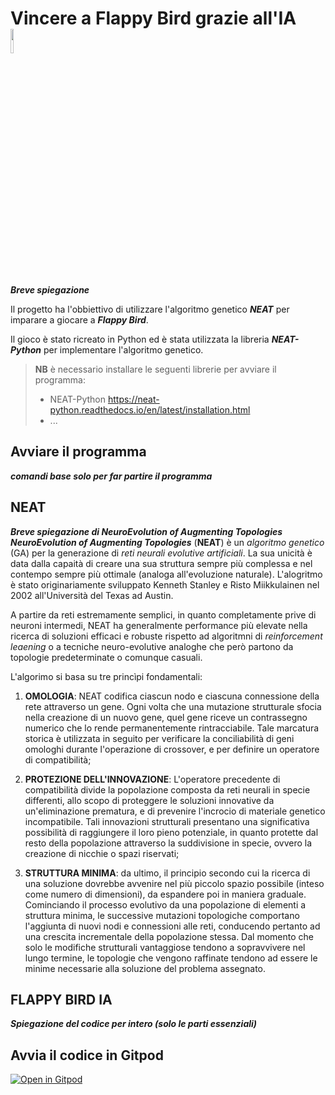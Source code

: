 # Vincere a Flappy Bird grazie all'IA      <img src="https://unibs.coursecatalogue.cineca.it/img/unibs/logo.png" alt= “” width="10%" height="10%">

***Breve spiegazione***

Il progetto ha l'obbiettivo di utilizzare l'algoritmo genetico ***NEAT*** per imparare a giocare a ***Flappy Bird***.

Il gioco è stato ricreato in Python ed è stata utilizzata la libreria ***NEAT-Python*** per implementare l'algoritmo genetico.

>**NB** è necessario installare le seguenti librerie per avviare il programma: 
> - NEAT-Python <https://neat-python.readthedocs.io/en/latest/installation.html> 
> - ...



## Avviare il programma
***comandi base solo per far partire il programma***


## NEAT
***Breve spiegazione di NeuroEvolution of Augmenting Topologies*** \
***NeuroEvolution of Augmenting Topologies*** (**NEAT**) è un *algoritmo genetico* (GA) per la generazione di *reti neurali evolutive artificiali*. La sua unicità è data dalla  capaità di creare una sua struttura sempre più complessa e nel contempo sempre più ottimale (analoga all'evoluzione naturale). 
L'alogritmo è stato originariamente sviluppato Kenneth Stanley e Risto Miikkulainen nel 2002 all'Università del Texas ad Austin. 

A partire da reti estremamente semplici, in quanto completamente prive di neuroni intermedi, NEAT ha generalmente performance più elevate nella ricerca di soluzioni  efficaci e robuste rispetto ad algoritmni di *reinforcement leaening* o a tecniche neuro-evolutive analoghe che però partono da topologie predeterminate o comunque casuali. 

L'algorimo si basa su tre princìpi fondamentali:

1. **OMOLOGIA**: NEAT codifica ciascun nodo e ciascuna connessione della rete attraverso un gene. Ogni volta che una mutazione strutturale sfocia nella creazione di un nuovo gene, quel gene riceve un contrassegno numerico che lo rende permanentemente rintracciabile. Tale marcatura storica è utilizzata in seguito per verificare la conciliabilità di geni omologhi durante l'operazione di crossover, e per definire un operatore di compatibilità;

2. **PROTEZIONE DELL'INNOVAZIONE**: L'operatore precedente di compatibilità divide la popolazione composta da reti neurali in specie differenti, allo scopo di proteggere le soluzioni innovative da un'eliminazione prematura, e di prevenire l'incrocio di materiale genetico incompatibile. Tali innovazioni strutturali presentano una significativa possibilità di raggiungere il loro pieno potenziale, in quanto protette dal resto della popolazione attraverso la suddivisione in specie, ovvero la creazione di nicchie o spazi riservati;

3. **STRUTTURA MINIMA**: da ultimo, il principio secondo cui la ricerca di una soluzione dovrebbe avvenire nel più piccolo spazio possibile (inteso come numero di dimensioni), da espandere poi in maniera graduale. Cominciando il processo evolutivo da una popolazione di elementi a struttura minima, le successive mutazioni topologiche comportano l'aggiunta di nuovi nodi e connessioni alle reti, conducendo pertanto ad una crescita incrementale della popolazione stessa. Dal momento che solo le modifiche strutturali vantaggiose tendono a sopravvivere nel lungo termine, le topologie che vengono raffinate tendono ad essere le minime necessarie alla soluzione del problema assegnato.


## FLAPPY BIRD IA
***Spiegazione del codice per intero (solo le parti essenziali)***


## Avvia il codice in Gitpod
[![Open in Gitpod](https://gitpod.io/button/open-in-gitpod.svg)](https://gitpod.io/#https://github.com/MattsSalv/Flappy-Bird)
